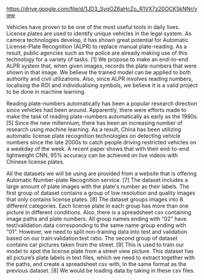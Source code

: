 



https://drive.google.com/file/d/1JD3_SyqOZ6aHcZo_R1VX7z20OCK5kNNr/view


Vehicles have proven to be one of the most useful tools in daily lives. License plates are
used to identify unique vehicles in the legal system. As camera technologies develop, it has
shown great potential for Automatic License-Plate Recognition (ALPR) to replace manual
plate-reading. As a result, public agencies such as the police are already making use of this
technology for a variety of tasks. [1]
We propose to make an end-to-end ALPR system that, when given images, records the
plate numbers that were shown in that image. We believe the trained model can be applied
to both authority and civil utilizations. Also, since ALPR involves reading numbers, localising
the ROI and individualising symbols, we believe it is a valid project to be done in machine
learning.


Reading plate-numbers automatically has been a popular research direction since vehicles
had been around. Apparently, there were efforts made to make the task of reading
plate-numbers automatically as early as the 1980s. [5] Since the new millennium, there has
been an increasing number of research using machine learning. As a result, China has been
utilizing automatic license plate recognition technologies on detecting vehicle numbers
since the late 2000s to catch people driving restricted vehicles on a weekday of the week. A
recent paper shows that with their end-to-end lightweight CNN, 95% accuracy can be
achieved on live videos with Chinese license plates.


All the datasets we will be using are provided from a website that is offering Automatic
Number-plate Recognition service. [7] The dataset includes a large amount of plate images
with the plate's number as their labels.
The first group of dataset contains a group of low resolution and quality images that only
contains license plates. [8] The dataset groups images into 8 different categories. Each
license plate in each group has more than one picture in different conditions. Also, there is
a spreadsheet csv containing image paths and plate numbers. All group names ending with
“02” have test/validation data corresponding to the same name group ending with “01”.
However, we need to split non-training data into test and validation based on our
train:validation:test ratio.
The second group of dataset contains car pictures taken from the street. [9] This is used to
train our model to spot the license plate from a street view picture. This dataset has all
picture’s plate labels in text files, which we need to extract together with the paths, and
create a spreadsheet csv with, in the same format as the previous dataset. [8] We would be
loading data by taking in these csv files.
